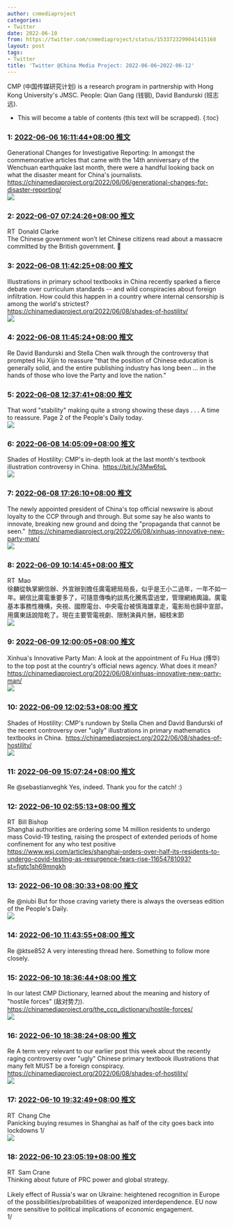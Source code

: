 ```yaml
---
author: cnmediaproject
categories:
- Twitter
date: 2022-06-10
from: https://twitter.com/cnmediaproject/status/1533723299041415168
layout: post
tags:
- Twitter
title: 'Twitter @China Media Project: 2022-06-06~2022-06-12'
---
```


CMP (中国传媒研究计划) is a research program in partnership with Hong Kong University's JMSC. People: Qian Gang (钱钢), David Bandurski (班志远). 

* This will become a table of contents (this text will be scrapped).
{:toc}

### 1: [2022-06-06 16:11:44+08:00 推文](https://twitter.com/cnmediaproject/status/1533723299041415168)

Generational Changes for Investigative Reporting: In amongst the commemorative articles that came with the 14th anniversary of the Wenchuan earthquake last month, there were a handful looking back on what the disaster meant for China's journalists. <a href="https://chinamediaproject.org/2022/06/06/generational-changes-for-disaster-reporting/" target="_blank" rel="noopener noreferrer">https://chinamediaproject.org/2022/06/06/generational-changes-for-disaster-reporting/</a><br><img style="" src="https://pbs.twimg.com/media/FUjhFLqaUAAw5Vk?format=jpg&amp;name=orig" referrerpolicy="no-referrer">

### 2: [2022-06-07 07:24:26+08:00 推文](https://twitter.com/donaldcclarke/status/1533952989974646784)

RT Donald Clarke<br>The Chinese government won’t let Chinese citizens read about a massacre committed by the British government. 🤔

### 3: [2022-06-08 11:42:25+08:00 推文](https://twitter.com/cnmediaproject/status/1534380298376716289)

Illustrations in primary school textbooks in China recently sparked a fierce debate over curriculum standards -- and wild conspiracies about foreign infiltration. How could this happen in a country where internal censorship is among the world's strictest? <a href="https://chinamediaproject.org/2022/06/08/shades-of-hostility/" target="_blank" rel="noopener noreferrer">https://chinamediaproject.org/2022/06/08/shades-of-hostility/</a><br><img style="" src="https://pbs.twimg.com/media/FUs2vfVaMAEKAaq?format=jpg&amp;name=orig" referrerpolicy="no-referrer">

### 4: [2022-06-08 11:45:24+08:00 推文](https://twitter.com/cnmediaproject/status/1534381048620281856)

Re David Bandurski and Stella Chen walk through the controversy that prompted Hu Xijin to reassure "that the position of Chinese education is generally solid, and the entire publishing industry has long been ... in the hands of those who love the Party and love the nation.”

### 5: [2022-06-08 12:37:41+08:00 推文](https://twitter.com/cnmediaproject/status/1534394208169390080)

That word "stability" making quite a strong showing these days . . . A time to reassure. Page 2 of the People's Daily today.<br><img style="" src="https://pbs.twimg.com/media/FUtDZKeakAAWDMN?format=jpg&amp;name=orig" referrerpolicy="no-referrer">

### 6: [2022-06-08 14:05:09+08:00 推文](https://twitter.com/cnmediaproject/status/1534416219218276355)

Shades of Hostility: CMP's in-depth look at the last month's textbook illustration controversy in China. <a href="https://bit.ly/3Mw6fqL" target="_blank" rel="noopener noreferrer">https://bit.ly/3Mw6fqL</a><br><img style="" src="https://pbs.twimg.com/media/FUtXXp5aMAI7ypv?format=jpg&amp;name=orig" referrerpolicy="no-referrer">

### 7: [2022-06-08 17:26:10+08:00 推文](https://twitter.com/cnmediaproject/status/1534466808115503106)

The newly appointed president of China's top official newswire is about loyalty to the CCP through and through. But some say he also wants to innovate, breaking new ground and doing the "propaganda that cannot be seen." <a href="https://chinamediaproject.org/2022/06/08/xinhuas-innovative-new-party-man/" target="_blank" rel="noopener noreferrer">https://chinamediaproject.org/2022/06/08/xinhuas-innovative-new-party-man/</a><br><img style="" src="https://pbs.twimg.com/media/FUuFZMIagAEgvNV?format=jpg&amp;name=orig" referrerpolicy="no-referrer">

### 8: [2022-06-09 10:14:45+08:00 推文](https://twitter.com/Maoviews/status/1534720624924319744)

RT Mao<br>徐麟從執掌網信辦、外宣辦到擔任廣電總局局長，似乎是王小二過年，一年不如一年。網信比廣電重要多了，可隨意傳喚約談馬化騰馬雲過堂，管理網絡輿論。廣電基本事務性機構，央視、國際電台、中央電台被慎海雄拿走，電影局也歸中宣部，用廣東話說陰乾了。現在主要管電視劇、限制演員片酬，細枝末節<br><img style="" src="https://pbs.twimg.com/media/FUxsRYGaMAAITkA?format=jpg&amp;name=orig" referrerpolicy="no-referrer">

### 9: [2022-06-09 12:00:05+08:00 推文](https://twitter.com/cnmediaproject/status/1534747134918299648)

Xinhua's Innovative Party Man: A look at the appointment of Fu Hua (傅华) to the top post at the country's official news agency. What does it mean? <a href="https://chinamediaproject.org/2022/06/08/xinhuas-innovative-new-party-man/" target="_blank" rel="noopener noreferrer">https://chinamediaproject.org/2022/06/08/xinhuas-innovative-new-party-man/</a><br><img style="" src="https://pbs.twimg.com/media/FUyEYYJaMAAtsZn?format=jpg&amp;name=orig" referrerpolicy="no-referrer">

### 10: [2022-06-09 12:02:53+08:00 推文](https://twitter.com/cnmediaproject/status/1534747837585829888)

Shades of Hostility: CMP's rundown by Stella Chen and David Bandurski of the recent controversy over "ugly" illustrations in primary mathematics textbooks in China. <a href="https://chinamediaproject.org/2022/06/08/shades-of-hostility/" target="_blank" rel="noopener noreferrer">https://chinamediaproject.org/2022/06/08/shades-of-hostility/</a><br><img style="" src="https://pbs.twimg.com/media/FUyFA5yagAAs8KV?format=jpg&amp;name=orig" referrerpolicy="no-referrer">

### 11: [2022-06-09 15:07:24+08:00 推文](https://twitter.com/cnmediaproject/status/1534794271425183744)

Re @sebastianveghk Yes, indeed. Thank you for the catch! :)

### 12: [2022-06-10 02:55:13+08:00 推文](https://twitter.com/niubi/status/1534972402047799340)

RT Bill Bishop<br>Shanghai authorities are ordering some 14 million residents to undergo mass Covid-19 testing, raising the prospect of extended periods of home confinement for any who test positive <a href="https://www.wsj.com/articles/shanghai-orders-over-half-its-residents-to-undergo-covid-testing-as-resurgence-fears-rise-11654781093?st=fjgtc1sh69mngkh" target="_blank" rel="noopener noreferrer">https://www.wsj.com/articles/shanghai-orders-over-half-its-residents-to-undergo-covid-testing-as-resurgence-fears-rise-11654781093?st=fjgtc1sh69mngkh</a>

### 13: [2022-06-10 08:30:33+08:00 推文](https://twitter.com/cnmediaproject/status/1535056791679410176)

Re @niubi But for those craving variety there is always the overseas edition of the People's Daily.<br><img style="" src="https://pbs.twimg.com/media/FU2d_j4aMAA86zn?format=jpg&amp;name=orig" referrerpolicy="no-referrer">

### 14: [2022-06-10 11:43:55+08:00 推文](https://twitter.com/cnmediaproject/status/1535105451121328128)

Re @ktse852 A very interesting thread here. Something to follow more closely.

### 15: [2022-06-10 18:36:44+08:00 推文](https://twitter.com/cnmediaproject/status/1535209342613733376)

In our latest CMP Dictionary, learned about the meaning and history of "hostile forces" (敌对势力). <a href="https://chinamediaproject.org/the_ccp_dictionary/hostile-forces/" target="_blank" rel="noopener noreferrer">https://chinamediaproject.org/the_ccp_dictionary/hostile-forces/</a><br><img style="" src="https://pbs.twimg.com/media/FU4ovlCacAElLnv?format=jpg&amp;name=orig" referrerpolicy="no-referrer">

### 16: [2022-06-10 18:38:24+08:00 推文](https://twitter.com/cnmediaproject/status/1535209758973915137)

Re A term very relevant to our earlier post this week about the recently raging controversy over "ugly" Chinese primary textbook illustrations that many felt MUST be a foreign conspiracy. <a href="https://chinamediaproject.org/2022/06/08/shades-of-hostility/" target="_blank" rel="noopener noreferrer">https://chinamediaproject.org/2022/06/08/shades-of-hostility/</a><br><img style="" src="https://pbs.twimg.com/media/FU4pH4raMAEg2n1?format=jpg&amp;name=orig" referrerpolicy="no-referrer">

### 17: [2022-06-10 19:32:49+08:00 推文](https://twitter.com/Changxche/status/1535223454664134657)

RT Chang Che<br>Panicking buying resumes in Shanghai as half of the city goes back into lockdowns 1/<br><img style="" src="https://pbs.twimg.com/media/FU41lF5aIAA_YxN?format=jpg&amp;name=orig" referrerpolicy="no-referrer">

### 18: [2022-06-10 23:05:19+08:00 推文](https://twitter.com/UselessTree/status/1535276931196796928)

RT Sam Crane<br>Thinking about future of PRC power and global strategy.<br><br>Likely effect of Russia's war on Ukraine: heightened recognition in Europe of the possibilities/probabilities of weaponized interdependence. EU now more sensitive to political implications of economic engagement.<br>1/

